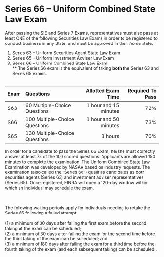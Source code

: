 # Series 66 – Uniform Combined State Law Exam</br>

After passing the SIE and Series 7 Exams, representatives must also pass at least ONE of the following Securities Law Exams in order to be registered to conduct business in any State, and must be approved in their *home* state.

1. Series 63 – Uniform Securities Agent State Law Exam </br>
2. Series 65 – Uniform Investment Adviser Law Exam</br>
3. Series 66 – Uniform Combined State Law Exam</br>
** The Series 66 exam is the equivalent of taking **both** the Series 63 and Series 65 exams.</br></br>

| Exam    | Questions | Allotted Exam Time | Required To Pass |
| :-------- | :------- | -------: |-------: |
| S63    | 60 Multiple-Choice Questions    | 1 hour and 15 minutes    | 72% |
| S66    | 100 Multiple-Choice Questions   | 1 hour and 50 minutes    | 73% |
| S65    | 130 Multiple-Choice Questions    | 3 hours   | 70% |

In order for a candidate to pass the Series 66 Exam, he/she must correctly answer at least 73 of the 100 scored questions. Applicants are allowed 150 minutes to complete the examination. The Uniform Combined State Law Examination was developed by NASAA based on industry requests. The examination (also called the “Series 66”) qualifies candidates as both securities agents (Series 63) and investment adviser representatives (Series 65). Once registered, FINRA will open a 120-day window within which an individual may schedule the exam. 
</br>

</br></br>
The following waiting periods apply for individuals needing to retake the Series 66 following a failed attempt:</br>
</br>
(1) a minimum of 30 days after failing the first exam before the second taking of the exam can be scheduled;</br>
(2) a minimum of 30 days after failing the exam for the second time before the third taking of the exam can be scheduled; and</br>
(3) a minimum of 180 days after failing the exam for a third time before the fourth taking of the exam (and each subsequent taking) can be scheduled..</br>

</br></br>
